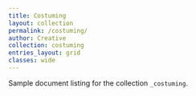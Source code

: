 ```yaml
---
title: Costuming
layout: collection
permalink: /costuming/
author: Creative
collection: costuming
entries_layout: grid
classes: wide
---
```


Sample document listing for the collection `_costuming`.
